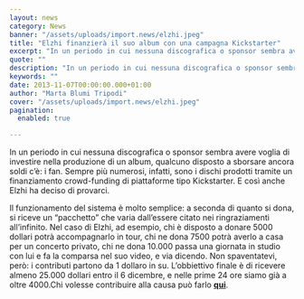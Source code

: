 ```yaml
---
layout: news
category: News
banner: "/assets/uploads/import.news/elzhi.jpeg"
title: "Elzhi finanzierà il suo album con una campagna Kickstarter"
excerpt: "In un periodo in cui nessuna discografica o sponsor sembra avere voglia di investire nella produzione di un album, qualcuno disposto a sborsare ancora soldi c’è: i fan. Sempre più numerosi, infatti, sono i dischi prodotti tramite un finanziamento crowd-funding di piattaforme tipo Kickstarter. E così anche Elzhi ha deciso di provarci. Il funzionamento del [&hellip"
quote: ""
description: "In un periodo in cui nessuna discografica o sponsor sembra avere voglia di investire nella produzione di un album, qualcuno disposto a sborsare ancora soldi c’è: i fan. Sempre più numerosi, infatti, sono i dischi prodotti tramite un finanziamento crowd-funding di piattaforme tipo Kickstarter. E così anche Elzhi ha deciso di provarci. Il funzionamento del [&hellip"
keywords: ""
date: 2013-11-07T00:00:00.000+01:00
author: "Marta Blumi Tripodi"
cover: "/assets/uploads/import.news/elzhi.jpeg"
pagination:
  enabled: true

---
```


In un periodo in cui nessuna discografica o sponsor sembra avere voglia di investire nella produzione di un album, qualcuno disposto a sborsare ancora soldi c’è: i fan. Sempre più numerosi, infatti, sono i dischi prodotti tramite un finanziamento crowd-funding di piattaforme tipo Kickstarter. E così anche Elzhi ha deciso di provarci.

Il funzionamento del sistema è molto semplice: a seconda di quanto si dona, si riceve un “pacchetto” che varia dall’essere citato nei ringraziamenti all’infinito. Nel caso di Elzhi, ad esempio, chi è disposto a donare 5000 dollari potrà accompagnarlo in tour, chi ne dona 7500 potrà averlo a casa per un concerto privato, chi ne dona 10.000 passa una giornata in studio con lui e fa la comparsa nel suo video, e via dicendo. Non spaventatevi, però: i contributi partono da 1 dollaro in su. L’obbiettivo finale è di ricevere almeno 25.000 dollari entro il 6 dicembre, e nelle prime 24 ore siamo già a oltre 4000.Chi volesse contribuire alla causa può farlo [**qui**](https://www.kickstarter.com/projects/elzhi/elzhis-new-album "http://www.kickstarter.com/projects/elzhi/elzhis-new-album").